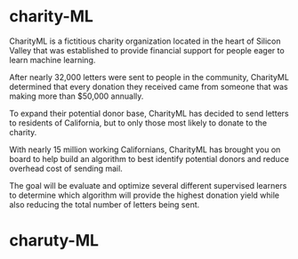 # charity-ML
CharityML is a fictitious charity organization located in the heart of Silicon Valley that was established to provide financial support for people eager to learn machine learning.

After nearly 32,000 letters were sent to people in the community, CharityML determined that every donation they received came from someone that was making more than $50,000 annually. 

To expand their potential donor base, CharityML has decided to send letters to residents of California, but to only those most likely to donate to the charity. 

With nearly 15 million working Californians, CharityML has brought you on board to help build an algorithm to best identify potential donors and reduce overhead cost of sending mail.

The goal will be evaluate and optimize several different supervised learners to determine which algorithm will provide the highest donation yield while also reducing the total number of letters being sent.
# charuty-ML
